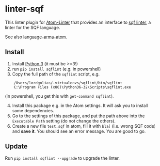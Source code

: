 # linter-sqf

This linter plugin for [Atom-Linter](https://atomlinter.github.io/) that
provides an interface to [sqf linter](https://github.com/LordGolias/sqf),
a linter for the SQF language.

See also [language-arma-atom](https://atom.io/packages/language-arma-atom).

## Install

1. Install [Python 3](https://www.python.org/downloads/) (it must be >=3!)
2. run `pip install sqflint` (e.g. in powershell)
3. Copy the full path of the `sqflint` script, e.g.

```
    /Users/lordgolias/.virtualenvs/sqflint/bin/sqflint
    C:\Program Files (x86)\Python36-32\Scripts\sqflint.exe
```

(in powershell, you get this with `get-command sqflint`).

4. Install this package e.g. in the Atom settings. It will ask you to install some dependencies.
5. Go to the settings of this package, and put the path above into the `Executable Path` setting (do not change the others).
6. Create a new file `test.sqf` in atom, fill it with `bla]` (i.e. wrong SQF code) and **save it**. You should see an error message. You are good to go.

## Update

Run `pip install sqflint --upgrade` to upgrade the linter.
